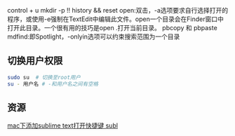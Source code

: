 control + u
mkdir -p
!!
history
&&
reset
open:双击，-a选项要求自行选择打开的程序，或使用-e强制在TextEdit中编辑此文件。open一个目录会在Finder窗口中打开此目录。一个很有用的技巧是open .打开当前目录。
pbcopy 和 pbpaste
mdfind:即Spotlight，-onlyin选项可以约束搜索范围为一个目录

## 切换用户权限

```bash
sudo su  # 切换至root用户
su - 用户名 # -和用户名之间有空格
```


## 资源

[mac下添加sublime text打开快捷键 subl](https://blog.csdn.net/beyond__devil/article/details/54312050)

